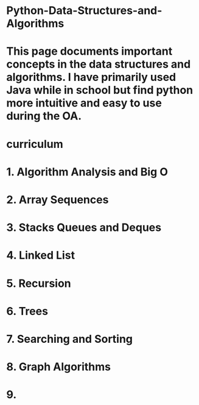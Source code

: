 # Python-Data-Structures-and-Algorithms

# This page documents important concepts in the data structures and algorithms. I have primarily used Java while in school but find python more intuitive and easy to use during the OA. 

# curriculum

# 1. Algorithm Analysis and Big O

# 2. Array Sequences 

# 3. Stacks Queues and Deques 

# 4. Linked List 

# 5. Recursion 

# 6. Trees 

# 7. Searching and Sorting 

# 8. Graph Algorithms 

# 9. 
